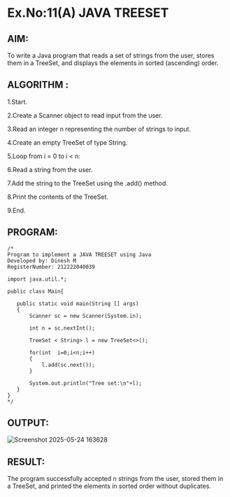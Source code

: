 # Ex.No:11(A)         JAVA TREESET
## AIM:
To write a Java program that reads a set of strings from the user, stores them in a TreeSet, and displays the elements in sorted (ascending) order.


## ALGORITHM :
1.Start.

2.Create a Scanner object to read input from the user.

3.Read an integer n representing the number of strings to input.

4.Create an empty TreeSet of type String.

5.Loop from i = 0 to i < n:

6.Read a string from the user.

7.Add the string to the TreeSet using the .add() method.

8.Print the contents of the TreeSet.

9.End.

## PROGRAM:
 ```
/*
Program to implement a JAVA TREESET using Java
Developed by: Dinesh M
RegisterNumber: 212222040039

 import java.util.*;

public class Main{
    
    public static void main(String [] args)
    {
        Scanner sc = new Scanner(System.in);
        
        int n = sc.nextInt();
        
        TreeSet < String> l = new TreeSet<>();
        
        for(int  i=0;i<n;i++)
        {
            l.add(sc.next());
        }
        
        System.out.println("Tree set:\n"+l);
    }
}
*/
```







## OUTPUT:
![Screenshot 2025-05-24 163628](https://github.com/user-attachments/assets/62def825-3a8a-43be-b2bf-3fd27a3631b9)



## RESULT:
The program successfully accepted n strings from the user, stored them in a TreeSet, and printed the elements in sorted order without duplicates.

